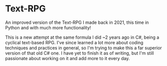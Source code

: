# Text-RPG
An improved version of the Text-RPG I made back in 2021, this time in Python and with much more functionality!

This is a new attempt at the same formula I did ~2 years ago in C#, being a cyclical text-based RPG. I've since learned a lot more about coding techniques and practices in general, so I'm trying to make this a far superior version of that old C# one. I have yet to finish it as of writing, but I'm still passionate about working on it and add more to it every day.
